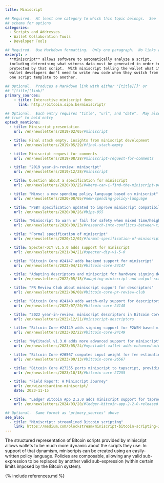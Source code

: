 ```yaml
---
title: Miniscript

## Required.  At least one category to which this topic belongs.  See
## schema for options
categories:
  - Scripts and Addresses
  - Wallet Collaboration Tools
  - Developer Tools

## Required.  Use Markdown formatting.  Only one paragraph.  No links allowed.
excerpt: >
  **Miniscript** allows software to automatically analyze a script,
  including determining what witness data must be generated in order to spend bitcoins
  protected by that script.  With miniscript telling the wallet what it needs to do,
  wallet developers don't need to write new code when they switch from
  one script template to another.

## Optional.  Produces a Markdown link with either "[title][]" or
## "[title](link)"
primary_sources:
    - title: Interactive miniscript demo
      link: http://bitcoin.sipa.be/miniscript/

## Optional.  Each entry requires "title", "url", and "date".  May also use "feature:
## true" to bold entry
optech_mentions:
  - title: Miniscript presentation
    url: /en/newsletters/2019/02/05/#miniscript

  - title: Final stack empty, insights from miniscript development
    url: /en/newsletters/2019/05/29/#final-stack-empty

  - title: Miniscript request for comments
    url: /en/newsletters/2019/08/28/#miniscript-request-for-comments

  - title: "2019 year-in-review: miniscript"
    url: /en/newsletters/2019/12/28/#miniscript

  - title: Question about a specification for miniscript
    url: /en/newsletters/2020/03/25/#where-can-i-find-the-miniscript-policy-language-specification

  - title: "Minsc: a new spending policy language based on miniscript"
    url: /en/newsletters/2020/08/05/#new-spending-policy-language

  - title: "PSBT specification updated to improve miniscript compatibility"
    url: /en/newsletters/2020/08/26/#bips-955

  - title: "Miniscript to warn or fail for safety when mixed time/height locks used"
    url: /en/newsletters/2020/09/23/#research-into-conflicts-between-timelocks-and-heightlocks

  - title: "Formal specification of miniscript"
    url: /en/newsletters/2020/12/02/#formal-specification-of-miniscript

  - title: Specter-DIY v1.5.0 adds support for miniscript
    url: /en/newsletters/2021/04/21/#specter-diy-v1-5-0

  - title: "Bitcoin Core #24147 adds backend support for miniscript"
    url: /en/newsletters/2022/04/13/#bitcoin-core-24147

  - title: "Adapting descriptors and miniscript for hardware signing devices"
    url: /en/newsletters/2022/05/18/#adapting-miniscript-and-output-script-descriptors-for-hardware-signing-devices

  - title: "PR Review Club about miniscript support for descriptors"
    url: /en/newsletters/2022/06/08/#bitcoin-core-pr-review-club

  - title: "Bitcoin Core #24148 adds watch-only support for descriptors containing miniscript"
    url: /en/newsletters/2022/07/20/#bitcoin-core-24148

  - title: "2022 year-in-review: miniscript descriptors in Bitcoin Core"
    url: /en/newsletters/2022/12/21/#miniscript-descriptors

  - title: "Bitcoin Core #24149 adds signing support for P2WSH-based miniscript-based output descriptors"
    url: /en/newsletters/2023/02/22/#bitcoin-core-24149

  - title: "MyCitadel v1.3.0 adds more advanced support for miniscript"
    url: /en/newsletters/2023/05/24/#mycitadel-wallet-adds-enhanced-miniscript-support

  - title: "Bitcoin Core #26567 computes input weight for fee estimation using miniscript and descriptors"
    url: /en/newsletters/2023/09/13/#bitcoin-core-26567

  - title: "Bitcoin Core #27255 ports miniscript to tapscript, providing tapscript descriptors"
    url: /en/newsletters/2023/10/18/#bitcoin-core-27255

  - title: "Field Report: A Miniscript Journey"
    url: /en/wizardsardine-miniscript/
    date: 2023-11-15

  - title: "Ledger Bitcoin App 2.2.0 adds miniscript support for taproot"
    url: /en/newsletters/2024/03/20/#ledger-bitcoin-app-2-2-0-released

## Optional.  Same format as "primary_sources" above
see_also:
  - title: "Miniscript: streamlined Bitcoin scripting"
    link: https://medium.com/blockstream/miniscript-bitcoin-scripting-3aeff3853620
---
```

The structured representation of Bitcoin scripts provided by
miniscript allows wallets to be much more dynamic about the scripts they use.
In support
of that dynamism, miniscripts can be created using an easily-written
policy language.  Policies are composable, allowing any valid
sub-expression to be replaced by another valid sub-expression (within
certain limits imposed by the Bitcoin system).

{% include references.md %}
